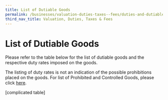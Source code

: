 ```yaml
---
title: List of Dutiable Goods
permalink: /businesses/valuation-duties-taxes--fees/duties-and-dutiable-goods/list-of-dutiable-goods
third_nav_title: Valuation, Duties, Taxes & Fees
---
```


# List of Dutiable Goods

Please refer to the table below for the list of dutiable goods and the respective duty rates imposed on the goods.

The listing of duty rates is not an indication of the possible prohibitions placed on the goods. For list of Prohibited and Controlled Goods, please click  [here](https://singapore-customs-staging.netlify.app/individuals/0a3-prohibited-and-controlled-goods).

[complicated table]
